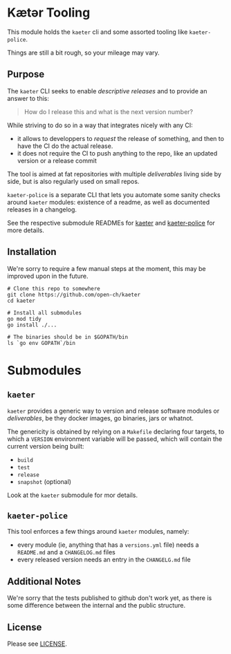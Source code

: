 # Kætər Tooling

This module holds the `kaeter` cli and some assorted tooling like `kaeter-police`.

Things are still a bit rough, so your mileage may vary.

## Purpose

The `kaeter` CLI seeks to enable _descriptive releases_ and to provide an answer to this:

> How do I release this and what is the next version number?

While striving to do so in a way that integrates nicely with any CI:
- it allows to developpers to _request_ the release of something, and then to have the CI do the actual release.
- it does not require the CI to push anything to the repo, like an updated version or a release commit

The tool is aimed at fat repositories with multiple _deliverables_ living side by side, but is also regularly used on small repos.

`kaeter-police` is a separate CLI that lets you automate some sanity checks around `kaeter` modules: existence of a readme,
as well as documented releases in a changelog.

See the respective submodule READMEs for [kaeter](kaeter) and [kaeter-police](kaeter-police) for more details.

## Installation

We're sorry to require a few manual steps at the moment, this may be improved upon in the future.

```
# Clone this repo to somewhere
git clone https://github.com/open-ch/kaeter
cd kaeter

# Install all submodules
go mod tidy
go install ./...

# The binaries should be in $GOPATH/bin
ls `go env GOPATH`/bin
```

# Submodules

## `kaeter`
`kaeter` provides a generic way to version and release software modules or _deliverables_, be they docker images,
go binaries, jars or whatnot.

The genericity is obtained by relying on a `Makefile` declaring four targets, to which a `VERSION` environment variable
will be passed, which will contain the current version being built:

- `build`
- `test`
- `release`
- `snapshot` (optional)

Look at the `kaeter` submodule for mor details.

## `kaeter-police`

This tool enforces a few things around `kaeter` modules, namely:

- every module (ie, anything that has a `versions.yml` file) needs a `README.md` and a `CHANGELOG.md` files
- every released version needs an entry in the `CHANGELG.md` file

## Additional Notes

We're sorry that the tests published to github don't work yet, as there is some difference
between the internal and the public structure.

## License

Please see [LICENSE](LICENSE).

